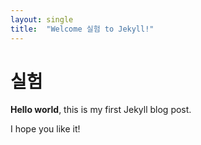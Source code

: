 ```yaml
---
layout: single
title:  "Welcome 실험 to Jekyll!"
---
```


# 실험

**Hello world**, this is my first Jekyll blog post.

I hope you like it!
